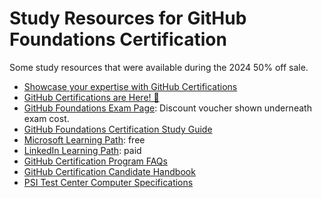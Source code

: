 # Study Resources for GitHub Foundations Certification

Some study resources that were available during the 2024 50% off sale.

- [Showcase your expertise with GitHub Certifications](https://docs.github.com/en/get-started/showcase-your-expertise-with-github-certifications)
- [GitHub Certifications are Here! 🚀](https://github.com/orgs/community/discussions/102697)
- [GitHub Foundations Exam Page](https://examregistration.github.com/exam/GHF): Discount voucher shown underneath exam cost.
- [GitHub Foundations Certification Study Guide](https://assets.ctfassets.net/wfutmusr1t3h/1kmMx7AwI4qH8yIZgOmQlP/79e6ff1dfdee589d84a24dd763b1eef7/github-foundations-exam-study-guide__1_.pdf)
- [Microsoft Learning Path](https://learn.microsoft.com/en-us/collections/o1njfe825p602p): free
- [LinkedIn Learning Path](https://www.linkedin.com/learning/paths/prepare-for-the-github-foundations-certification?u=0): paid
- [GitHub Certification Program FAQs](https://examregistration.github.com/faq)
- [GitHub Certification Candidate Handbook](https://examregistration.github.com/handbook)
- [PSI Test Center Computer Specifications](https://www.psiexams.com/become-psi-test-center/computer-specifications/)
